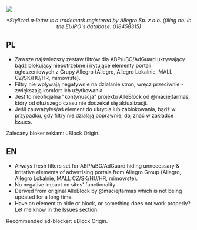 <img src="https://github.com/CrusheerPL/AlleBlockV2/assets/35576727/301eb2bd-d7a4-4fc2-9094-37d8d6460e53" align="center"/>
<p align="center"><i>*Stylized a-letter is a trademark registered by Allegro Sp. z o.o. (filing no. in the EUIPO's database: 018458315)</i></p>

## PL

- Zawsze najświeższy zestaw filtrów dla ABP/uBO/AdGuard ukrywający bądź blokujący niepotrzebne i irytujące elementy portali ogłoszeniowych z Grupy Allegro (Allegro, Allegro Lokalnie, MALL CZ/SK/HU/HR, mimovrste).
- Filtry nie wpływają negatywnie na działanie stron, wręcz przeciwnie - zwiększają komfort ich użytkowania.
- Jest to nieoficjalna "kontynuacja" projektu AlleBlock od @maciejtarmas, który od dłuższego czasu nie doczekał się aktualizacji.
- Jeśli zauważyłeś/aś element do ukrycia lub zablokowania, bądź w przypadku, gdy filtry nie działają poprawnie, daj znać w zakładce Issues.

Zalecany bloker reklam: uBlock Origin.

## EN

- Always fresh filters set for ABP/uBO/AdGuard hiding unnecessary & irritative elements of advertising portals from Allegro Group (Allegro, Allegro Lokalnie, MALL CZ/SK/HU/HR, mimovrste).
- No negative impact on sites' functionality.
- Derived from original AlleBlock by @maciejtarmas which is not being updated for a long time.
- Have an element to hide or block, or something does not work properly? Let me know in the Issues section.

Recommended ad-blocker: uBlock Origin.

